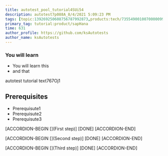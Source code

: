 ```yaml
---
title: autotest_pool_tutorial4SUi54
description: autotest7p088A_8/4/2021 5:09:23 PM
tags: [topic:139269250608756787992873,products:tech/73554900100700000996,tutorial:experience/advanced]
primary_tag: tutorial:product/sapHana
time: 631
author_profile: https://github.com/ksAutotests
author_name: ksAutotests
---
```

### You will learn
- You will learn this
- and that

autotest tutorial text767Oj1

## Prerequisites
- Prerequisute1
- Prerequisute2
- Prerequisute3

[ACCORDION-BEGIN [](First step)]
[DONE]
[ACCORDION-END]

[ACCORDION-BEGIN [](Second step)]
[DONE]
[ACCORDION-END]

[ACCORDION-BEGIN [](Third step)]
[DONE]
[ACCORDION-END]

